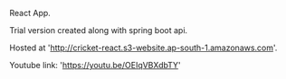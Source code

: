 React App.

Trial version created along with spring boot api.

Hosted at 'http://cricket-react.s3-website.ap-south-1.amazonaws.com'.

Youtube link: 'https://youtu.be/OEIqVBXdbTY'
